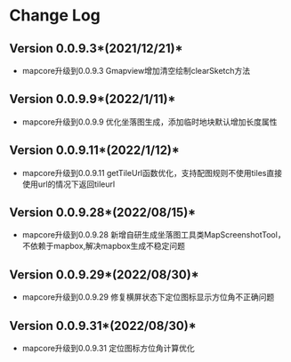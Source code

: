 Change Log
===============================================================================

Version 0.0.9.3*(2021/12/21)*
----------------------------
* mapcore升级到0.0.9.3 Gmapview增加清空绘制clearSketch方法

Version 0.0.9.9*(2022/1/11)*
----------------------------
* mapcore升级到0.0.9.9 优化坐落图生成，添加临时地块默认增加长度属性

Version 0.0.9.11*(2022/1/12)*
----------------------------
* mapcore升级到0.0.9.11 getTileUrl函数优化，支持配图规则不使用tiles直接使用url的情况下返回tileurl

Version 0.0.9.28*(2022/08/15)*
----------------------------
* mapcore升级到0.0.9.28 新增自研生成坐落图工具类MapScreenshotTool，不依赖于mapbox,解决mapbox生成不稳定问题

Version 0.0.9.29*(2022/08/30)*
----------------------------
* mapcore升级到0.0.9.29 修复横屏状态下定位图标显示方位角不正确问题

Version 0.0.9.31*(2022/08/30)*
----------------------------
* mapcore升级到0.0.9.31 定位图标方位角计算优化
















